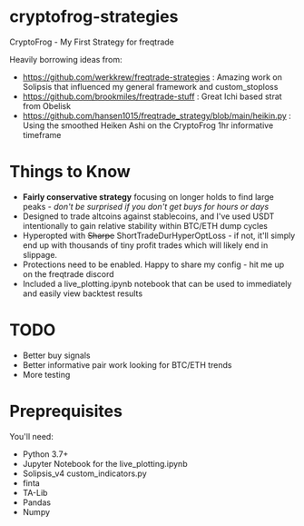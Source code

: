# cryptofrog-strategies
CryptoFrog - My First Strategy for freqtrade

Heavily borrowing ideas from:

- https://github.com/werkkrew/freqtrade-strategies : Amazing work on Solipsis that influenced my general framework and custom_stoploss
- https://github.com/brookmiles/freqtrade-stuff : Great Ichi based strat from Obelisk
- https://github.com/hansen1015/freqtrade_strategy/blob/main/heikin.py : Using the smoothed Heiken Ashi on the CryptoFrog 1hr informative timeframe

# Things to Know

- **Fairly conservative strategy** focusing on longer holds to find large peaks - *don't be surprised if you don't get buys for hours or days*
- Designed to trade altcoins against stablecoins, and I've used USDT intentionally to gain relative stability within BTC/ETH dump cycles
- Hyperopted with ~~Sharpe~~ ShortTradeDurHyperOptLoss - if not, it'll simply end up with thousands of tiny profit trades which will likely end in slippage.
- Protections need to be enabled. Happy to share my config - hit me up on the freqtrade discord
- Included a live_plotting.ipynb notebook that can be used to immediately and easily view backtest results

# TODO

- Better buy signals
- Better informative pair work looking for BTC/ETH trends
- More testing

# Preprequisites

You'll need:
- Python 3.7+
- Jupyter Notebook for the live_plotting.ipynb
- Solipsis_v4 custom_indicators.py
- finta
- TA-Lib
- Pandas
- Numpy
